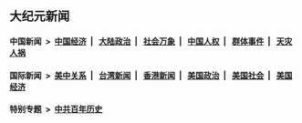 ## 大纪元新闻

#### 中国新闻 &nbsp;>&nbsp; [中国经济](indexes/ncid283/README.md?04250845) &nbsp;| &nbsp; [大陆政治](indexes/ncid277/README.md?04250845) &nbsp;| &nbsp; [社会万象](indexes/ncid282/README.md?04250845) &nbsp;| &nbsp; [中国人权](indexes/ncid278/README.md?04250845) &nbsp;| &nbsp; [群体事件](indexes/ncid279/README.md?04250845) &nbsp;| &nbsp; [天灾人祸](indexes/ncid280/README.md?04250845)

#### 国际新闻 &nbsp;>&nbsp; [美中关系](indexes/nf1412576/README.md?04250845) &nbsp;| &nbsp; [台湾新闻](indexes/ncid1349361/README.md?04250845) &nbsp;| &nbsp; [香港新闻](indexes/ncid1349362/README.md?04250845) &nbsp;| &nbsp; [美国政治](indexes/ncid1078159/README.md?04250845) &nbsp;| &nbsp; [美国社会](indexes/ncid1078160/README.md?04250845) &nbsp;| &nbsp; [美国经济](indexes/ncid1078158/README.md?04250845)

#### 特别专题 &nbsp;>&nbsp; [中共百年历史](https://github.com/epoch-news/epoch-special/blob/master/README.md?04250845)  

